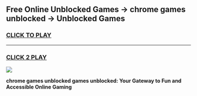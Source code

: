 
## Free Online Unblocked Games → chrome games unblocked → Unblocked Games
<h3>
<a href="https://premium.freeplayer.one?title=chrome_games_unblocked&ref=21F">CLICK TO PLAY</a></h3>
<hr>

<h3>
<a href="https://premium.freeplayer.one?title=chrome_games_unblocked&ref=21F">CLICK 2 PLAY</a>
  
</h3>

<a href="https://premium.freeplayer.one?title=chrome_games_unblocked&ref=21F/"><img src="https://clearcache.store/games.png"></a>


**chrome games unblocked games unblocked: Your Gateway to Fun and Accessible Online Gaming**
